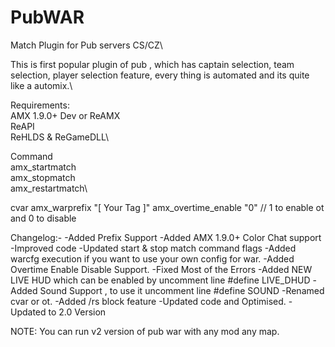 # PubWAR
Match Plugin for Pub servers CS/CZ\

This is first popular plugin of pub , which has captain selection, team selection, player selection feature, every thing is automated and its quite like a automix.\

Requirements:\
AMX 1.9.0+ Dev or ReAMX\
ReAPI\
ReHLDS & ReGameDLL\

Command\
amx_startmatch\
amx_stopmatch\
amx_restartmatch\

cvar
amx_warprefix "[ Your Tag ]"
amx_overtime_enable "0" // 1 to enable ot and 0 to disable


Changelog:-
-Added Prefix Support
-Added AMX 1.9.0+ Color Chat support
-Improved code
-Updated start & stop match command flags
-Added warcfg execution if you want to use your own config for war.
-Added Overtime Enable Disable Support.
-Fixed Most of the Errors
-Added NEW LIVE HUD which can be enabled by uncomment line #define LIVE_DHUD
-Added Sound Support , to use it uncomment line #define SOUND
-Renamed cvar or ot.
-Added /rs block feature
-Updated code and Optimised.
-Updated to 2.0 Version

NOTE: You can run v2 version of pub war with any mod any map.
